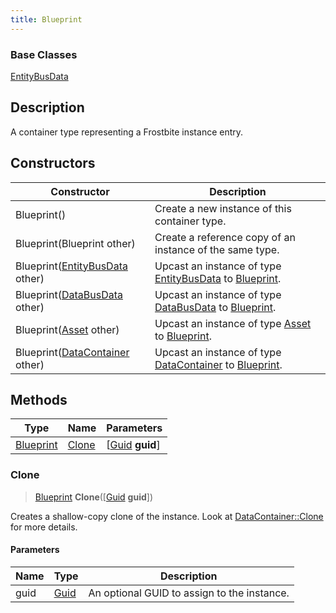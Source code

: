 ```yaml
---
title: Blueprint
---
```

### Base Classes

[EntityBusData](EntityBusData)

## Description

A container type representing a Frostbite instance entry.

## Constructors

| Constructor                                                          | Description                                                                                               |
| -------------------------------------------------------------------- | --------------------------------------------------------------------------------------------------------- |
| Blueprint()                                                          | Create a new instance of this container type.                                                             |
| Blueprint(Blueprint other)                                           | Create a reference copy of an instance of the same type.                                                  |
| Blueprint([EntityBusData](EntityBusData) other)                      | Upcast an instance of type [EntityBusData](EntityBusData) to [Blueprint](Blueprint).                      |
| Blueprint([DataBusData](DataBusData) other)                          | Upcast an instance of type [DataBusData](DataBusData) to [Blueprint](Blueprint).                          |
| Blueprint([Asset](Asset) other)                                      | Upcast an instance of type [Asset](Asset) to [Blueprint](Blueprint).                                      |
| Blueprint([DataContainer](/vext/ref/shared/class/datacontainer) other) | Upcast an instance of type [DataContainer](/vext/ref/shared/class/datacontainer) to [Blueprint](Blueprint). |

## Methods

| Type                   | Name            | Parameters                                     |
| ---------------------- | --------------- | ---------------------------------------------- |
| [Blueprint](Blueprint) | [Clone](#clone) | \[[Guid](/vext/ref/shared/class/guid) **guid**\] |

### Clone

> [Blueprint](Blueprint) **Clone**(\[[Guid](/vext/ref/shared/class/guid) **guid**\])

Creates a shallow-copy clone of the instance. Look at [DataContainer::Clone](/vext/ref/shared/class/datacontainer#clone) for more details.

#### Parameters

| Name | Type         | Description                                 |
| ---- | ------------ | ------------------------------------------- |
| guid | [Guid](Guid) | An optional GUID to assign to the instance. |
